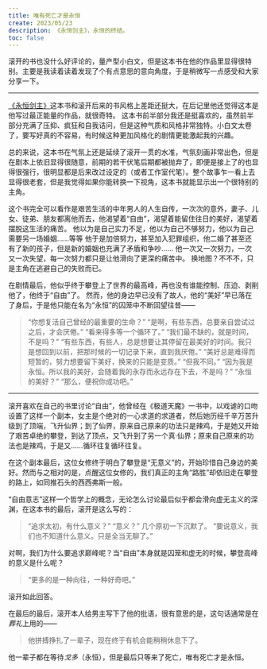 ```yaml
---
title: 唯有死亡才是永恒
create: 2023/05/23
description: 《永恒剑主》，永恒的终结。
toc: false
---
```


滚开的书也没什么好评论的，量产型小白文，但是这本书在他的作品里显得很特别。主要是我读着读着发现了个有点意思的意向角度，于是稍微写一点感受和大家分享一下。

---

[《永恒剑主》](https://book.qidian.com/info/3604049/)这本书和滚开后来的书风格上差距还挺大，在后记里他还觉得这本是他写过最正能量的作品，就很奇特。
这本书前半部分我还是挺喜欢的，虽然前半部分充满了压抑、疯狂和自我诘问，但是这种气质和风格非常独特。小白文太卷了，要写好真的不容易，有时候这种更加风格化的剧情更能激起我的兴趣。

总的来说，这本书在气氛上还是延续了滚开一贯的水准，气氛刻画非常出色，但是在剧本上依旧显得很随意，前期的若干伏笔后期都被抛弃了，即便是接上了的也显得很强行，很明显都是后来改过设定的（或者工作室代笔）。整个故事乍一看上去显得很老套，但是我觉得如果你能转换一下视角，这本书就能显示出一个很特别的主角。

这个书完全可以看作是艰苦生活的中年男人的人生自传，一次次的意外，妻子、儿女、徒弟、朋友都离他而去，他渴望着“自由”，渴望着能留住往日的美好，渴望着摆脱这生活的痛苦。
他以为是自己实力不足，他以为自己不够努力，他以为自己需要另一场婚姻……等等
他于是加倍努力，甚至加入犯罪组织，他二婚了甚至还有了新的孩子，但是新的婚姻也充满了矛盾和争吵……
他一次又一次努力，一次又一次失望，每一次努力都只是让他滑向了更深的痛苦中。
换地图？不不不，只是主角在逃避自己的失败而已。

在剧情最后，他似乎终于攀登上了世界的最高峰，再也没有谁能控制、压迫、剥削他了，他终于“自由”了。
然而，他的身边早已没有了故人，他的“美好”早已落在了身后，于是他只能在名为“永恒”的囚笼中不断回望往昔——

> “你想复活自己曾经的最重要的生命？”
> “是啊，有些东西，总要亲自尝试过之后，才会厌倦。”
> “看来得多等一个循环了。”
> “我们最不缺的，就是时间，不是吗？”
> “有些东西，有些人，总是想要让其停留在最美好的时间。我只是想回到以前，把那时候的一切记录下来，直到我厌倦。”
> “美好总是难得而短暂的，努力想要留下美好，换来的只能是变质。”
> “但我不同。”
> “因为我是永恒。所以我的美好，会随着我的永存而永远存在下去，不是吗？”
> “永恒的美好？”
> “那么，便祝你成功吧。”

---

滚开喜欢在自己的书里讨论“自由”，他曾经在《极道天魔》一书中，以戏谑的口吻设置了这样一个副本，女主是个绝对的一心求道的求道者，然后她历经千辛万苦升级到了顶端，飞升仙界；到了仙界，原来自己原来的功法只是辣鸡，于是她又开始了艰苦卓绝的攀登，到达了顶点，又飞升到了另一个真·仙界；原来自己原来的功法也是辣鸡，于是又……循环往复循环往复。

在这个副本最后，这位女修终于明白了攀登是“无意义”的，开始珍惜自己身边的美好。然而与之相对的是，点醒这位女修的，我们真正的主角“路胜”却依旧走在攀登的路上，如同推石头的西西弗斯一般。


“自由意志”这样一个哲学上的概念，无论怎么讨论最后似乎都会滑向虚无主义的深渊，在这本书的最后，滚开是这么写的：

> “追求太初，有什么意义？”
> “意义？”
> 几个原初一下沉默了。
> “要说意义，我们也不知道什么意义。只是全当无聊了。”

对啊，我们为什么要追求巅峰呢？当“自由”本身就是囚笼和虚无的时候，攀登高峰的意义是什么呢？

> “更多的是一种向往，一种好奇吧。”

滚开如此回答。



在最后的最后，滚开本人给男主写下了他的批语，很有意思的是，这句话通常是在*葬礼*上用的——

> 他拼搏挣扎了一辈子，现在终于有机会能稍稍休息下了。

他一辈子都在等待*戈多*（永恒），但是最后只等来了死亡，唯有死亡才是永恒。
